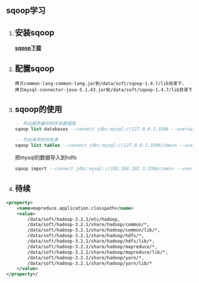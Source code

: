 ## sqoop学习

1. ## 安装sqoop

   **[sqoop下载](http://sqoop.apache.org)**

   

2. ##  配置sqoop

   ```
   拷贝common-lang:common-lang.jar到/data/soft/sqoop-1.4.7/lib目录下.
   拷贝mysql-connector-java-5.1.43.jar到/data/soft/sqoop-1.4.7/lib目录下
   ```

   

3. ## sqoop的使用

   ```sql
   -- 列出服务器中的所有数据库
   sqoop list-databases --connect jdbc:mysql://127.0.0.1:3306 --username root --password manager
    
   -- 列出库中的所有表
   sqoop list-tables --connect jdbc:mysql://127.0.0.1:3306/cmwin --username root --password manager
   ```

   把mysql的数据导入到hdfs

   ```sql
   sqoop import --connect jdbc:mysql://192.168.101.3:3306/cmwin --username root --password manager --table dept --split-by deptno -m 3 --delete-target-dir --target-dir '/mysql/cmwin'
   ```

   

4. ## 待续

```xml
<property>
    <name>mapreduce.application.classpath</name>
    <value>
        /data/soft/hadoop-3.2.1/etc/hadoop,
        /data/soft/hadoop-3.2.1/share/hadoop/common/*,
        /data/soft/hadoop-3.2.1/share/hadoop/common/lib/*,
        /data/soft/hadoop-3.2.1/share/hadoop/hdfs/*,
        /data/soft/hadoop-3.2.1/share/hadoop/hdfs/lib/*,
        /data/soft/hadoop-3.2.1/share/hadoop/mapreduce/*,
        /data/soft/hadoop-3.2.1/share/hadoop/mapreduce/lib/*,
        /data/soft/hadoop-3.2.1/share/hadoop/yarn/*,
        /data/soft/hadoop-3.2.1/share/hadoop/yarn/lib/*
    </value>
</property>/

```

